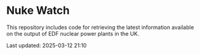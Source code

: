 # Nuke Watch

This repository includes code for retrieving the latest information available on the output of EDF nuclear power plants in the UK.

Last updated: 2025-03-12 21:10